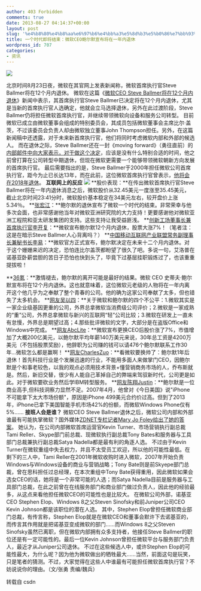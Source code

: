```yaml
---
author: 403 Forbidden
comments: true
date: 2013-08-27 04:14:37+00:00
layout: post
slug: '%e4%b8%80%e4%b8%aa%e6%97%b6%e4%bb%a3%e5%8d%b3%e5%b0%86%e7%bb%93%e6%9d%9f%ef%bc%9a%e5%be%ae%e8%bd%afceo%e9%b2%8d%e5%b0%94%e9%bb%98%e5%ae%a3%e5%b8%83%e5%b0%86%e5%9c%a8%e4%b8%80%e5%b9%b4%e5%86%85'
title: 一个时代即将结束：微软CEO鲍尔默宣布将在一年内退休
wordpress_id: 707
categories:
- 资讯
---
```

[![](/uploads/201308/52178fa6561c9.jpg)](/uploads/201308/52178fa6561c9.jpg)  

北京时间8月23日夜，微软在其官网上发表新闻称，微软首席执行官Steve Ballmer将在12个月内退休。
微软在这篇《[微软CEO Steve Ballmer将在12个月内退休](http://www.microsoft.com/en-us/news/press/2013/aug13/08-23AnnouncementPR.aspx)》新闻中表示，其首席执行官Steve Ballmer已决定将在12个月内退休，尤其是当新的首席执行官人选确定，他就会立马选择退休，另外在此过渡阶段，Steve Ballmer仍将担任微软首席执行官，并继续带领微软向设备和服务公司转型。
目前微软已成立由微软董事会组成的特别委员会，其成员包括微软董事会主席比尔·盖茨，不过该委员会负责人却由微软独立董事John Thompson担任。另外，在这篇新闻稿中还透露，对于未来新首席执行官，他们将同时考虑微软内部和外部的候选人。
而在退休之际，Steve Ballmer还在一封《moving forward》（勇往直前）的[内部邮件中向大家表示，对于做这个决定](http://www.cnbeta.com/articles/249802.htm)，应该是没有什么特别合适的时间，他之前曾打算在公司转型中期退休，但现在微软更需要一个能够带领微软朝新方向发展的首席执行官。
最后需要指出的是，Steve Ballmer于2000年担任微软公司首席执行官，距今为止已长达13年，而在此前，这位微软首席执行官曾表示，[他将会在2018年退休](http://www.csdn.net/article/2011-12-15/309151)。
**互联网上的反应**
**[![](/uploads/201308/52178fb49430a.jpg)](/uploads/201308/52178fb49430a.jpg)**
**股价表现：**在传出微软首席执行官Steve Ballmer将在一年内退休消息之后，微软股价从32.45美元一度涨至35.45美元，截止北京时间23:41分时，微软股价基本稳定在34美元左右，较开盘价上涨5.34％。
**[张宏江](http://weibo.com/1693909073/A67zrc361?mod=weibotime)[](http://weibo.com/1693909073/A67zrc361?mod=weibotime)：**鲍尔默的退休宣布了微软一个时代的结束。非常荣幸与他多次会面，也非常感谢他当年对微软亚洲研究院的大力支持！更要感谢他对微软亚洲工程院和亚太研发集团的支持。这些支持让我受益匪浅。
**[创新工场董事长兼首席执行官李开复](http://weibo.com/1197161814/A67yUDQff?mod=weibotime)：**微软宣布鲍尔默12个月内退休，股票大涨7%！（笔者注：这是在暗示Steve Ballmer人心背离吗？）
**[中国移动互联网产业联盟常务副理事长兼秘书长李易](http://weibo.com/1692677257/A67CmALZz)：**微软官方正式宣布，鲍尔默决定在未来十二个月内退休。对于这个姗姗来迟的决定，恐怕连比尔盖茨都盼望了很久了吧。多说一句，艾洛普在诺基亚卧薪尝胆的苦日子恐怕也快到头了，毕竟下过基层挂职锻炼过了，也该重重提拔啦！  

**[36氪](http://weibo.com/1750070171/A67QDkl3o)：**激情褪去，鲍尔默的离开可能是最好的结果。微软 CEO 史蒂夫·鲍尔默宣布将在12个月内退休。这也就意味着，这位微软元老级的人物将在一年内离开这个他几乎为之奉献了整个青春的公司。他的确为这家公司奉献了太多，但也错失了太多机会。
**[网友吴以四](http://weibo.com/1642492063/A67GCr8FN)：**关于微软和鲍尔默的四个不公平：1.微软其实是一家企业级基因更重的公司，外界总拿微软当消费级公司评价；2.微软是一家成熟的“重”公司，外界总拿微软与新兴的互联网“轻”公司比较；3.微软在研发上一直未有怠慢，外界总是期望过高；4.那些批评微软的文字，大部分是在盗版Office和Windows中完成。
**[网友AbcLite](http://weibo.com/2380327707/A67MF9Nf2?mod=weibotime)：**微软宣布更换CEO后股价涨了7%，市值增加了大概200亿美元，以鲍尔默平均年薪140万美元来说，30年总工资是4200万美元（不包括股票奖励），他辞职为公司赚的钱可以请476个鲍尔默联系工作30年...微软怎么都是赢啊！
**[网友CharlesZuo](http://weibo.com/1467774323/A682jeZZP)：**看微软要换帅了：鲍尔默1年后退休！首先科技行业是个发展迅速的行业，不能用多面人来做掌门CEO，因鲍尔默是个和事老较色，以我的观点必须用技术背景+懂营销商务市场的人，乔布斯就是。然后，新旧交替，很少有人能自己革掉自己的弊端来驾驭新时代，公司更是如此。对于微软要砍业务然后学IBM转型服务。
**[网友陈翔Justin](http://weibo.com/1686456480/A67RCt531)：**鲍尔默是一位商业高手,但科技洞察力显然不足。2007年4月，他曾对《今日美国》说"iPhone不可能拿下太大市场份额"，原因是iPhone 499美元合约价过高。但到了2013年，iPhone已拿下美国智能手机市场42%的份额，而微软Windows Phone仅有5%……
**接班人会是谁？**
微软CEO Steve Ballmer退休之后，微软公司内部和外部谁最有可能执掌微软？国外媒体[ZDNET专栏记者Mary Jo Foley给出了她的答案](http://www.zdnet.com/microsofts-next-ceo-whos-on-the-short-list-7000019798/)。
她认为，在公司内部微软首席运营官Kevin Turner、市场营销执行副总裁Tami Reller、Skype部门前总裁、现微软执行副总裁Tony Bates和服务器与工具部门总裁兼执行副总裁Satya Nadella都是最有利的角逐人选。
不过由于Kevin Turner在微软重组中失去权力，并且不太受员工欢迎，所以他的可能性最低。在剩下的三人中，Tami Reller在2001年微软收购时进入微软，2007年开始负责Windows与Windows设备的商业与营销战略；Tony Bate则是前Skyepe部门总裁，曾在思科担任过总经理，在本次重组中Tony Bate获得重用，因此微软如果会选女CEO的话，她将是一个非常可能的人选；而Satya Nadella目前是服务器与工具部门总裁，在此之前曾在在线服务部门和商业部门做过负责人，因此他的经验最多，从这点来看他担任微软CEO的可能性也是比较大。
在微软公司外部，诺基亚CEO Stephen Elop、Windows 8之父Steven Sinofsky和前Juniper公司CEO Kevin Johnson都是该职位的潜在人选。
其中，Stephen Elop曾担任微软商业部门总裁，有传言称，Stephen Elop就是在微软CEO和董事会默许下去诺基亚的，而传言其作用就是把诺基亚变成微软的部门……而Windows 8之父Steven Sinofsky虽然已离职，但在微软内部拥有众多支持者，他接任Steve Ballmer的职位还是有一定可能性的。最后一位Kevin Johnson曾担任微软平台与服务部门负责人，最近才从Juniper公司退休。
不过在这些候选人中，或许Stephen Elop的可能性最大，为什么呢？因为他为微软做出的牺牲最大……当然，前面这句是玩笑，只是笔者的猜测。不过，大家觉得在这些人中谁最有可能担任微软首席执行官？不妨说说你的理由。（文/张勇 责编/魏兵）

转载自 csdn
